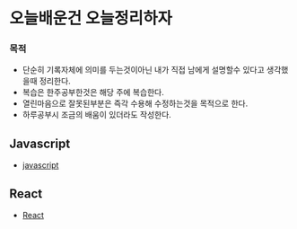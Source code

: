 # 오늘배운건 오늘정리하자

### 목적

- 단순히 기록자체에 의미를 두는것이아닌 내가 직접 남에게 설명할수 있다고 생각했을때 정리한다.
- 복습은 한주공부한것은 해당 주에 복습한다.
- 열린마음으로 잘못된부분은 즉각 수용해 수정하는것을 목적으로 한다.
- 하루공부시 조금의 배움이 있더라도 작성한다.

## Javascript

- [javascript](JS/JS.md)

## React

- [React](React/React.md)
